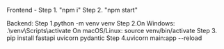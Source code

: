 Frontend - 
Step 1. "npm i" 
Step 2. "npm start"

Backend: 
Step 1.python -m venv venv
Step 2.On Windows: .\venv\Scripts\activate
On macOS/Linux: source venv/bin/activate
Step 3. pip install fastapi uvicorn pydantic
Step 4.uvicorn main:app --reload
